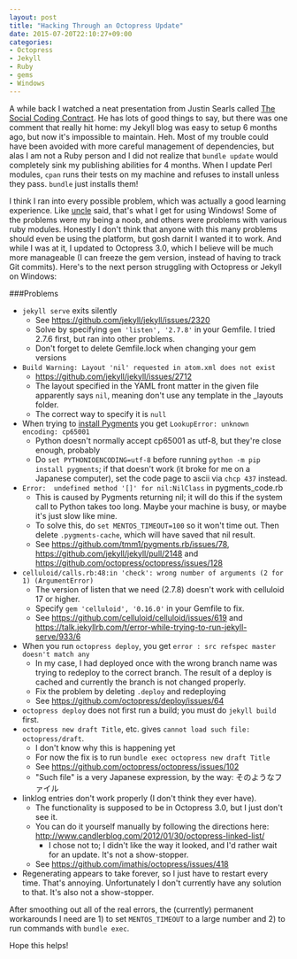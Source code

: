```yaml
---
layout: post
title: "Hacking Through an Octopress Update"
date: 2015-07-20T22:10:27+09:00
categories:
- Octopress
- Jekyll
- Ruby
- gems
- Windows
---
```


A while back I watched a neat presentation from Justin Searls called [The Social Coding Contract](http://blog.testdouble.com/posts/2014-12-02-the-social-coding-contract.html). He has lots of good things to say, but there was one comment that really hit home: my Jekyll blog was easy to setup 6 months ago, but now it's impossible to maintain. Heh. Most of my trouble could have been avoided with more careful management of dependencies, but alas I am not a Ruby person and I did not realize that `bundle update` would completely sink my publishing abilities for 4 months. When I update Perl modules, `cpan` runs their tests on my machine and refuses to install unless they pass. `bundle` just installs them!

I think I ran into every possible problem, which was actually a good learning experience. Like <a href="{{ root_url }}blog/2014/07/07/using-octopress-one-more-thing/">uncle</a> said, that's what I get for using Windows! Some of the problems were my being a noob, and others were problems with various ruby modules. Honestly I don't think that anyone with this many problems should even be using the platform, but gosh darnit I wanted it to work. And while I was at it, I updated to Octopress 3.0, which I believe will be much more manageable (I can freeze the gem version, instead of having to track Git commits). Here's to the next person struggling with Octopress or Jekyll on Windows:

###Problems
* `jekyll serve` exits silently
    - See https://github.com/jekyll/jekyll/issues/2320
    - Solve by specifying `gem 'listen', '2.7.8'` in your Gemfile. I tried 2.7.6 first, but ran into other problems.
    - Don't forget to delete Gemfile.lock when changing your gem versions
* `Build Warning: Layout 'nil' requested in atom.xml does not exist`
    - https://github.com/jekyll/jekyll/issues/2712
    - The layout specified in the YAML front matter in the given file apparently says `nil`, meaning don't use any template in the _layouts folder.
    - The correct way to specify it is `null`
* When trying to [install Pygments](http://jekyll-windows.juthilo.com/3-syntax-highlighting/) you get `LookupError: unknown encoding: cp65001`
    - Python doesn't normally accept cp65001 as utf-8, but they're close enough, probably
    - Do `set PYTHONIOENCODING=utf-8` before running `python -m pip install pygments`; if that doesn't work (it broke for me on a Japanese computer), set the code page to ascii via `chcp 437` instead.
* `Error:  undefined method '[]' for nil:NilClass` in pygments_code.rb
    - This is caused by Pygments returning nil; it will do this if the system call to Python takes too long. Maybe your machine is busy, or maybe it's just slow like mine.
    - To solve this, do `set MENTOS_TIMEOUT=100` so it won't time out. Then delete `.pygments-cache`, which will have saved that nil result.
    - See https://github.com/tmm1/pygments.rb/issues/78, https://github.com/jekyll/jekyll/pull/2148 and https://github.com/octopress/octopress/issues/128
* `celluloid/calls.rb:48:in 'check': wrong number of arguments (2 for 1) (ArgumentError)`
    - The version of listen that we need (2.7.8) doesn't work with celluloid 17 or higher.
    - Specify `gem 'celluloid', '0.16.0'` in your Gemfile to fix.
    - See https://github.com/celluloid/celluloid/issues/619 and https://talk.jekyllrb.com/t/error-while-trying-to-run-jekyll-serve/933/6
* When you run `octopress deploy`, you get `error : src refspec master doesn't match any`
    - In my case, I had deployed once with the wrong branch name was trying to redeploy to the correct branch. The result of a deploy is cached and currently the branch is not changed properly.
    - Fix the problem by deleting `.deploy` and redeploying
    - See https://github.com/octopress/deploy/issues/64
* `octopress deploy` does not first run a build; you must do `jekyll build` first.
* `octopress new draft Title`, etc. gives `cannot load such file: octopress/draft`. 
    - I don't know why this is happening yet
    - For now the fix is to run `bundle exec octopress new draft Title`
    - See https://github.com/octopress/octopress/issues/102
    - "Such file" is a very Japanese expression, by the way: そのようなファイル
* linklog entries don't work properly (I don't think they ever have).
    - The functionality is supposed to be in Octopress 3.0, but I just don't see it.
    - You can do it yourself manually by following the directions here: http://www.candlerblog.com/2012/01/30/octopress-linked-list/
        + I chose not to; I didn't like the way it looked, and I'd rather wait for an update. It's not a show-stopper.
    - See https://github.com/imathis/octopress/issues/418
* Regenerating appears to take forever, so I just have to restart every time. That's annoying. Unfortunately I don't currently have any solution to that. It's also not a show-stopper.

After smoothing out all of the real errors, the (currently) permanent workarounds I need are 1) to set `MENTOS_TIMEOUT` to a large number and 2) to run commands with `bundle exec`.

Hope this helps!
